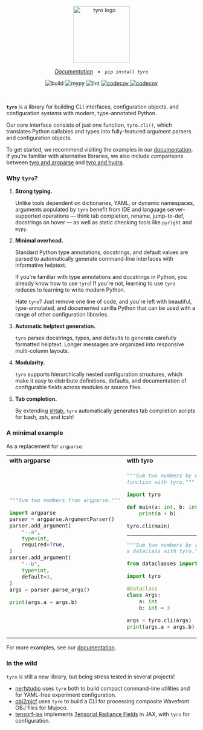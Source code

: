<p align="center">
    <!-- Note that image URLs should all be absolute; this README will be used for both GitHub and PyPI. -->
    <img src="https://brentyi.github.io/tyro/_static/logo-light.svg" alt="tyro logo" width="150" />
</p>

<p align="center">
    <em><a href="https://brentyi.github.io/tyro">Documentation</a></em>
    &nbsp;&nbsp;&bull;&nbsp;&nbsp;
    <em><code>pip install tyro</code></em>
</p>

<p align="center">
    <img alt="build" src="https://github.com/brentyi/tyro/workflows/build/badge.svg" />
    <img alt="mypy" src="https://github.com/brentyi/tyro/workflows/mypy/badge.svg?branch=master" />
    <img alt="lint" src="https://github.com/brentyi/tyro/workflows/lint/badge.svg" />
    <a href="https://codecov.io/gh/brentyi/tyro">
        <img alt="codecov" src="https://codecov.io/gh/brentyi/tyro/branch/master/graph/badge.svg" />
    </a>
    <a href="https://pypi.org/project/tyro/">
        <img alt="codecov" src="https://img.shields.io/pypi/pyversions/tyro" />
    </a>
</p>

<br />

<strong><code>tyro</code></strong> is a library for building CLI interfaces,
configuration objects, and configuration _systems_ with modern, type-annotated
Python.

Our core interface consists of just one function, `tyro.cli()`, which translates
Python callables and types into fully-featured argument parsers and
configuration objects.

To get started, we recommend visiting the examples in our
[documentation](https://brentyi.github.io/tyro). If you're familiar with
alternative libraries, we also include comparisons between [tyro and argparse]()
and [tyro and hydra]().

### Why `tyro`?

1. **Strong typing.**

   Unlike tools dependent on dictionaries, YAML, or dynamic namespaces,
   arguments populated by `tyro` benefit from IDE and language server-supported
   operations — think tab completion, rename, jump-to-def, docstrings on hover —
   as well as static checking tools like `pyright` and `mypy`.

2. **Minimal overhead.**

   Standard Python type annotations, docstrings, and default values are parsed
   to automatically generate command-line interfaces with informative helptext.

   If you're familiar with type annotations and docstrings in Python, you
   already know how to use `tyro`! If you're not, learning to use `tyro` reduces
   to learning to write modern Python.

   Hate `tyro`? Just remove one line of code, and you're left with beautiful,
   type-annotated, and documented vanilla Python that can be used with a range
   of other configuration libraries.

3. **Automatic helptext generation.**

   `tyro` parses docstrings, types, and defaults to generate carefully formatted
   helptext. Longer messages are organized into responsive multi-column layouts.

4. **Modularity.**

   `tyro` supports hierarchically nested configuration structures, which make it
   easy to distribute definitions, defaults, and documentation of configurable
   fields across modules or source files.

5. **Tab completion.**

   By extending [shtab](https://github.com/iterative/shtab), `tyro`
   automatically generates tab completion scripts for bash, zsh, and tcsh!

### A minimal example

As a replacement for `argparse`:

<table align="">
<tr>
    <td><strong>with argparse</strong></td>
    <td><strong>with tyro</strong></td>
</tr>
<tr>
<td>

```python
"""Sum two numbers from argparse."""

import argparse
parser = argparse.ArgumentParser()
parser.add_argument(
    "--a",
    type=int,
    required=True,
)
parser.add_argument(
    "--b",
    type=int,
    default=3,
)
args = parser.parse_args()

print(args.a + args.b)
```

</td>
<td>

```python
"""Sum two numbers by calling a
function with tyro."""

import tyro

def main(a: int, b: int = 3) -> None:
    print(a + b)

tyro.cli(main)
```

---

```python
"""Sum two numbers by instantiating
a dataclass with tyro."""

from dataclasses import dataclass

import tyro

@dataclass
class Args:
    a: int
    b: int = 3

args = tyro.cli(Args)
print(args.a + args.b)
```

</td>
</tr>
</table>

For more examples, see our [documentation](https://brentyi.github.io/tyro).

### In the wild

`tyro` is still a new library, but being stress tested in several projects!

- [nerfstudio](https://github.com/nerfstudio-project/nerfstudio/) uses `tyro`
  both to build compact command-line utilities and for YAML-free experiment
  configuration.
- [obj2mjcf](https://github.com/kevinzakka/obj2mjcf) uses `tyro` to build a CLI
  for processing composite Wavefront OBJ files for Mujoco.
- [tensorf-jax](https://github.com/brentyi/tensorf-jax/) implements
  [Tensorial Radiance Fields](https://apchenstu.github.io/TensoRF/) in JAX, with
  `tyro` for configuration.
